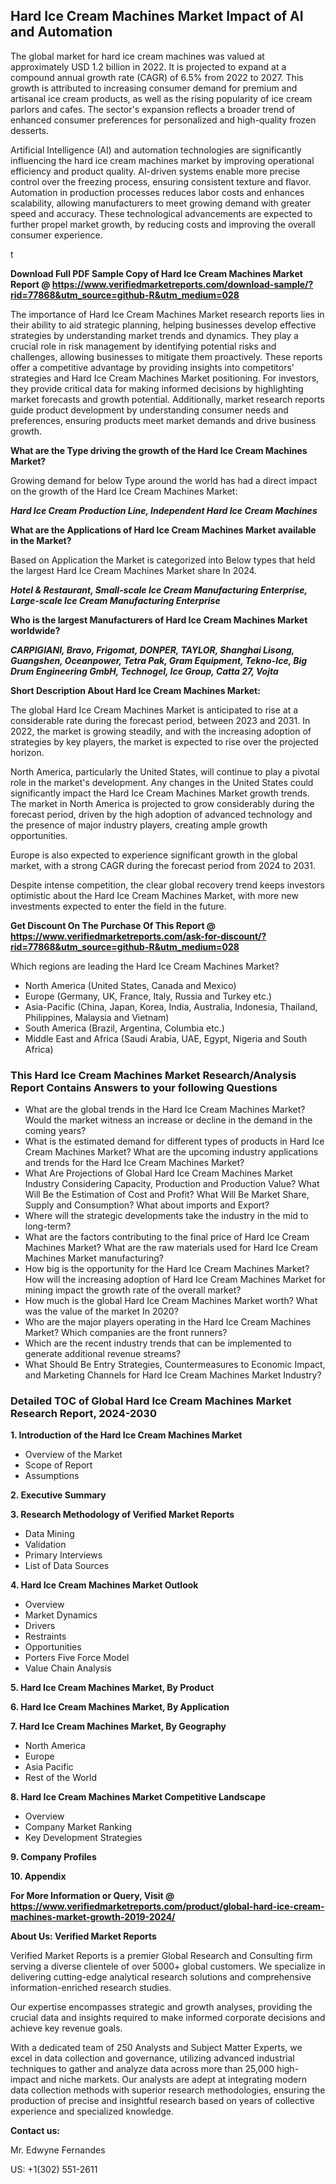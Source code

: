 <h2>Hard Ice Cream Machines Market Impact of AI and Automation</h2><p>The global market for hard ice cream machines was valued at approximately USD 1.2 billion in 2022. It is projected to expand at a compound annual growth rate (CAGR) of 6.5% from 2022 to 2027. This growth is attributed to increasing consumer demand for premium and artisanal ice cream products, as well as the rising popularity of ice cream parlors and cafes. The sector's expansion reflects a broader trend of enhanced consumer preferences for personalized and high-quality frozen desserts.</p><p>Artificial Intelligence (AI) and automation technologies are significantly influencing the hard ice cream machines market by improving operational efficiency and product quality. AI-driven systems enable more precise control over the freezing process, ensuring consistent texture and flavor. Automation in production processes reduces labor costs and enhances scalability, allowing manufacturers to meet growing demand with greater speed and accuracy. These technological advancements are expected to further propel market growth, by reducing costs and improving the overall consumer experience.</p>t</p><p id="" class=""><strong>Download Full PDF Sample Copy of Hard Ice Cream Machines Market Report @ <a href="https://www.verifiedmarketreports.com/download-sample/?rid=77868&utm_source=github-R&utm_medium=028" target="_blank">https://www.verifiedmarketreports.com/download-sample/?rid=77868&utm_source=github-R&utm_medium=028</a></strong></p><p>The importance of&nbsp;Hard Ice Cream Machines Market research reports lies in their ability to aid strategic planning, helping businesses develop effective strategies by understanding market trends and dynamics. They play a crucial role in risk management by identifying potential risks and challenges, allowing businesses to mitigate them proactively. These reports offer a competitive advantage by providing insights into competitors' strategies and Hard Ice Cream Machines Market positioning. For investors, they provide critical data for making informed decisions by highlighting market forecasts and growth potential. Additionally, market research reports guide product development by understanding consumer needs and preferences, ensuring products meet market demands and drive business growth.</p><p><strong>What are the&nbsp;Type driving the growth of the Hard Ice Cream Machines Market?</strong></p><p id="" class="">Growing demand for below Type around the world has had a direct impact on the growth of the Hard Ice Cream Machines Market:</p><em><strong>Hard Ice Cream Production Line, Independent Hard Ice Cream Machines</strong></em></p><strong>What are the&nbsp;Applications&nbsp;of Hard Ice Cream Machines Market available in the Market?</strong></p><p id="" class="">Based on Application the Market is categorized into Below types that held the largest Hard Ice Cream Machines Market share In 2024.</p><em><strong>Hotel & Restaurant, Small-scale Ice Cream Manufacturing Enterprise, Large-scale Ice Cream Manufacturing Enterprise</strong></em></p><strong>Who is the largest Manufacturers of Hard Ice Cream Machines Market worldwide?</strong></p><p><em><strong>CARPIGIANI, Bravo, Frigomat, DONPER, TAYLOR, Shanghai Lisong, Guangshen, Oceanpower, Tetra Pak, Gram Equipment, Tekno-Ice, Big Drum Engineering GmbH, Technogel, Ice Group, Catta 27, Vojta</strong></em></p><p id="" class=""><strong>Short Description About Hard Ice Cream Machines Market:</strong></p><p>The global Hard Ice Cream Machines Market is anticipated to rise at a considerable rate during the forecast period, between 2023 and 2031. In 2022, the market is growing steadily, and with the increasing adoption of strategies by key players, the market is expected to rise over the projected horizon.</p><p>North America, particularly the United States, will continue to play a pivotal role in the market's development. Any changes in the United States could significantly impact the Hard Ice Cream Machines Market growth trends. The market in North America is projected to grow considerably during the forecast period, driven by the high adoption of advanced technology and the presence of major industry players, creating ample growth opportunities.</p><p>Europe is also expected to experience significant growth in the global market, with a strong CAGR during the forecast period from 2024 to 2031.</p><p>Despite intense competition, the clear global recovery trend keeps investors optimistic about the Hard Ice Cream Machines Market, with more new investments expected to enter the field in the future.</p><p id="" class=""><strong>Get Discount On The Purchase Of This Report @ <a href="https://www.verifiedmarketreports.com/ask-for-discount/?rid=77868&utm_source=github-R&utm_medium=028" target="_blank">https://www.verifiedmarketreports.com/ask-for-discount/?rid=77868&utm_source=github-R&utm_medium=028</a></strong></p>Which regions are leading the Hard Ice Cream Machines Market?</p><ul><li>North America (United States, Canada and Mexico)</li><li>Europe (Germany, UK, France, Italy, Russia and Turkey etc.)</li><li>Asia-Pacific (China, Japan, Korea, India, Australia, Indonesia, Thailand, Philippines, Malaysia and Vietnam)</li><li>South America (Brazil, Argentina, Columbia etc.)</li><li>Middle East and Africa (Saudi Arabia, UAE, Egypt, Nigeria and South Africa)</li></ul><h3 id="" class="">This Hard Ice Cream Machines Market Research/Analysis Report Contains Answers to your following Questions</h3><ul><li>What are the global trends in the Hard Ice Cream Machines Market? Would the market witness an increase or decline in the demand in the coming years?</li><li>What is the estimated demand for different types of products in Hard Ice Cream Machines Market? What are the upcoming industry applications and trends for the Hard Ice Cream Machines Market?</li><li>What Are Projections of Global Hard Ice Cream Machines Market Industry Considering Capacity, Production and Production Value? What Will Be the Estimation of Cost and Profit? What Will Be Market Share, Supply and Consumption? What about imports and Export?</li><li>Where will the strategic developments take the industry in the mid to long-term?</li><li>What are the factors contributing to the final price of Hard Ice Cream Machines Market? What are the raw materials used for Hard Ice Cream Machines Market manufacturing?</li><li>How big is the opportunity for the Hard Ice Cream Machines Market? How will the increasing adoption of Hard Ice Cream Machines Market for mining impact the growth rate of the overall market?</li><li>How much is the global Hard Ice Cream Machines Market worth? What was the value of the market In 2020?</li><li>Who are the major players operating in the Hard Ice Cream Machines Market? Which companies are the front runners?</li><li>Which are the recent industry trends that can be implemented to generate additional revenue streams?</li><li>What Should Be Entry Strategies, Countermeasures to Economic Impact, and Marketing Channels for Hard Ice Cream Machines Market Industry?</li></ul><h3 id="" class="">Detailed TOC of Global Hard Ice Cream Machines Market Research Report, 2024-2030</h3><p id="" class=""><strong>1. Introduction of the Hard Ice Cream Machines Market</strong></p><ul><li>Overview of the Market</li><li>Scope of Report</li><li>Assumptions</li></ul><p id="" class=""><strong>2. Executive Summary</strong></p><p id="" class=""><strong>3. Research Methodology of Verified Market Reports</strong></p><ul><li>Data Mining</li><li>Validation</li><li>Primary Interviews</li><li>List of Data Sources</li></ul><p id="" class=""><strong>4. Hard Ice Cream Machines Market Outlook</strong></p><ul><li>Overview</li><li>Market Dynamics</li><li>Drivers</li><li>Restraints</li><li>Opportunities</li><li>Porters Five Force Model</li><li>Value Chain Analysis</li></ul><p id="" class=""><strong>5. Hard Ice Cream Machines Market, By Product</strong></p><p id="" class=""><strong>6. Hard Ice Cream Machines Market, By Application</strong></p><p id="" class=""><strong>7. Hard Ice Cream Machines Market, By Geography</strong></p><ul><li>North America</li><li>Europe</li><li>Asia Pacific</li><li>Rest of the World</li></ul><p id="" class=""><strong>8. Hard Ice Cream Machines Market Competitive Landscape</strong></p><ul><li>Overview</li><li>Company Market Ranking</li><li>Key Development Strategies</li></ul><p id="" class=""><strong>9. Company Profiles</strong></p><p id="" class=""><strong>10. Appendix</strong></p><p id="" class=""><strong>For More Information or Query, Visit @ <a href="https://www.verifiedmarketreports.com/product/global-hard-ice-cream-machines-market-growth-2019-2024/" target="_blank">https://www.verifiedmarketreports.com/product/global-hard-ice-cream-machines-market-growth-2019-2024/</a></strong></p><p id="" class=""><strong>About Us: Verified Market Reports</strong></p><p id="" class="">Verified Market Reports is a premier Global Research and Consulting firm serving a diverse clientele of over 5000+ global customers. We specialize in delivering cutting-edge analytical research solutions and comprehensive information-enriched research studies.</p><p id="" class="">Our expertise encompasses strategic and growth analyses, providing the crucial data and insights required to make informed corporate decisions and achieve key revenue goals.</p><p id="" class="">With a dedicated team of 250 Analysts and Subject Matter Experts, we excel in data collection and governance, utilizing advanced industrial techniques to gather and analyze data across more than 25,000 high-impact and niche markets. Our analysts are adept at integrating modern data collection methods with superior research methodologies, ensuring the production of precise and insightful research based on years of collective experience and specialized knowledge.</p><p id="" class=""><strong>Contact us:</strong></p><p id="" class="">Mr. Edwyne Fernandes</p><p id="" class="">US: +1(302) 551-2611</p>
